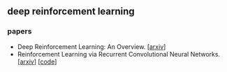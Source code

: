 ## deep reinforcement learning

### papers

- Deep Reinforcement Learning: An Overview. [[arxiv](https://arxiv.org/abs/1701.07274)]
- Reinforcement Learning via Recurrent Convolutional Neural Networks. [[arxiv](https://arxiv.org/abs/1701.02392)] [[code](https://github.com/tanmayshankar/RCNN_MDP)]